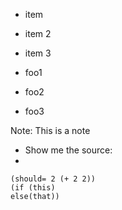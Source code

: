 - item
- item 2
- item 3



- foo1 <!-- .element: class="fragment" data-fragment-index="1" -->
- foo2 <!-- .element: class="fragment" data-fragment-index="2" -->
- foo3 <!-- .element: class="fragment" data-fragment-index="3" -->


Note: This is a note
- Show me the source: <!-- .element: class="fragment" data-fragment-index="1" -->
- <!-- .element: class="fragment" data-fragment-index="2" -->
```
(should= 2 (+ 2 2))
(if (this)
else(that))
```
